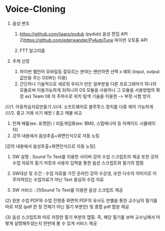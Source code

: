 # Voice-Cloning

1. 음성 변조 

	1) https://github.com/jiaaro/pydub (pydub)
		음성 편집 API
	2)https://github.com/ederwander/PyAutoTune
		파이썬 오토튠 API

	3) FTT 알고리즘

2. 주제 선정
	1) 파이썬 웹언어 모바일등 잘모르는 분야는 왠만하면 선택 x
		예외 (input, output 값만을 주는 OSW는 이용)
	2) 간단하나 기술적으로 새로워 우리가 만든 일부분을 
		다른 프로그래머가 하나의 모듈로써 이용가능하게
	3)하나의 OS 모듈을 사용하나 그 모듈을 사용방법의 확장
		ex) Team 08 의 주파수로 위치 탐색 기술을 이용한 -> 부정 시험 방지



////1. 아동학습자료만들기
////4. 소프트웨어로 블루투스 장치를 다중 제어 가능하게
////2. 중고 거래 사기 예방 / 중고 매물 비교

1. 턴제 배틀(ex: 포켓몬) / 리듬게임류(ex: BMS, 스텝매니아 등 아케이드 시뮬레이터)
2. 강의 내용에서 음성추출+화면인식으로 자동 노팅


[강의 내용에서 음성추출+화면인식으로 자동 노팅]

1. SW 설명 :
    Sound To Text를 이용한 사이버 강의 수업 스크립트의 제공 또한 강의 수업 자료의 필기 저장과 사용자 입력을 통한 
음성 스크립트와 필기의 맵핑

2. SW대상 및 조건 :
   수업 자료를 가진 온라인 강의 수강생, 또한 다수의 이미지로 이루어져있는 수업자료가 아닌
  Text 중심의 수업 자료

3. SW 서비스 :
  (1)Sound To Text를 이용한 음성 스크립트 제공

 (2) 원본 수업 PDF와 수업 진행중 화면의 PDF의 유사도 판별을 통한 교수님의 필기를 따로 저장 (pdf 한 장 전체가 아닌 필기 부분만) 및  종합 pdf 합본 제공

  (3) 음성 스크립트와 따로 저장한 필기 부분의 맵핑. 즉, 해당 필기를 보며 교수님께서 어떻게 설명해주셨는지 한번에 볼 수 있게 서비스 제공
	
